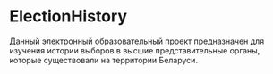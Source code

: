# ElectionHistory
Данный электронный образовательный проект предназначен для изучения истории выборов в высшие представительные органы, 
которые существовали на территории Беларуси. 
